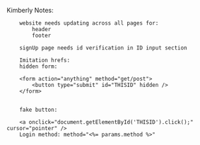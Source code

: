 Kimberly Notes:

        website needs updating across all pages for:
            header
            footer

        signUp page needs id verification in ID input section

        Imitation hrefs:
        hidden form:

        <form action="anything" method="get/post">
            <button type="submit" id="THISID" hidden />
        </form>


        fake button:

        <a onclick="document.getElementById('THISID').click();" cursor="pointer" />
        Login method: method="<%= params.method %>"
